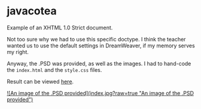 # javacotea

Example of an XHTML 1.0 Strict document.

Not too sure why we had to use this specific doctype.  I think the teacher
wanted us to use the default settings in DreamWeaver, if my memory serves my
right.

Anyway, the .PSD was provided, as well as the images.  I had to hand-code the
`index.html` and the `style.css` files.

Result can be viewed <a target="_blank" href="http://bengudro.insomnia247.nl/code/javaco/">here</a>.

<a target="_blank" href="http://bengudro.insomnia247.nl/code/javaco/">
![An image of the .PSD provided](index.jpg?raw=true "An image of the .PSD provided")
</a>
